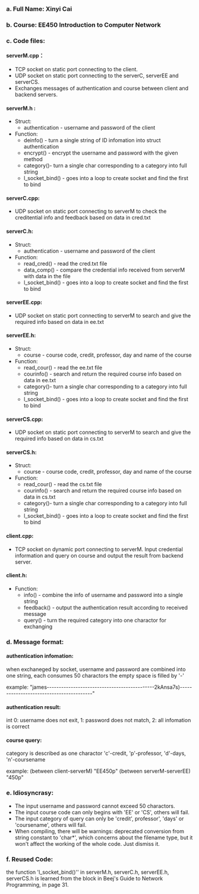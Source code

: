 ### a. Full Name:	Xinyi Cai

### b. Course: EE450 Introduction to Computer Network

### c. Code files:
#### serverM.cpp：
- TCP socket on static port connecting to the client.
- UDP socket on static port connecting to the serverC, serverEE and serverCS.
- Exchanges messages of authentication and course between client and backend servers.
#### serverM.h :
- Struct: 	
  - authentication - username and password of the client
- Function: 	
  - deinfo() - turn a single string of ID infomation into struct authentication
  - encrypt() - encrypt the username and password with the given method
  - category()- turn a single char corresponding to a category into full string
  - l_socket_bind() - goes into a loop to create socket and find the first to bind
#### serverC.cpp:
- UDP socket on static port connecting to serverM to check the creditential info and feedback based on data in cred.txt
#### serverC.h:
- Struct: 	
  - authentication - username and password of the client
- Function:	
  - read_cred() - read the cred.txt file
  - data_comp() - compare the credential info received from serverM with data in the file
  - l_socket_bind() - goes into a loop to create socket and find the first to bind
#### serverEE.cpp:
- UDP socket on static port connecting to serverM to search and give the required info based on data in ee.txt
#### serverEE.h:
- Struct:		
  - course - course code, credit, professor, day and name of the course
- Function:	
  - read_cour() - read the ee.txt file
  - courinfo() - search and return the required course info based on data in ee.txt
  - category()- turn a single char corresponding to a category into full string
  - l_socket_bind() - goes into a loop to create socket and find the first to bind
#### serverCS.cpp:
- UDP socket on static port connecting to serverM to search and give the required info based on data in cs.txt
#### serverCS.h:
- Struct:		
  - course - course code, credit, professor, day and name of the course
- Function:	
  - read_cour() - read the cs.txt file
  - courinfo() - search and return the required course info based on data in cs.txt
  - category()- turn a single char corresponding to a category into full string
  - l_socket_bind() - goes into a loop to create socket and find the first to bind
#### client.cpp:
- TCP socket on dynamic port connecting to serverM. Input credential information and query on course and output the result from backend server.
#### client.h:
- Function:	
  - info() - combine the info of username and password into a single string
  - feedback() - output the authentication result according to received message
  - query() - turn the required category into one charactor for exchanging

### d. Message format:
#### authentication infomation:
when exchaneged by socket, username and password are combined into one string, each consumes 50 charactors
the empty space is filled by '-'

example: "james---------------------------------------------2kAnsa7s)-----------------------------------------"
#### authentication result:
int 0: username does not exit, 1: password does not match, 2: all infomation is correct
#### course query:
category is described as one charactor
'c'-credit, 'p'-professor, 'd'-days, 'n'-coursename

example: (between client-serverM) "EE450p" (between serverM-serverEE) "450p"

### e. Idiosyncrasy:	
- The input username and password cannot exceed 50 charactors.
- The input course code can only begins with 'EE' or 'CS', others will fail.
- The input category of query can only be 'credit', professor', 'days' or 'coursename', others will fail.
- When compiling, there will be warnings: deprecated conversion from string constant to 'char*', which concerns about the filename type, but it won't affect the working of the whole code. Just dismiss it.

### f. Reused Code: 	
the function 'l_socket_bind()'' in serverM.h, serverC.h, serverEE.h, serverCS.h is learned from the block in Beej's Guide to Network Programming, in page 31.